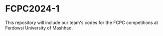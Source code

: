 # FCPC2024-1
This repository will include our team's codes for the FCPC competitions at Ferdowsi University of Mashhad.
